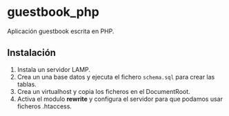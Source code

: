 # guestbook_php

Aplicación guestbook escrita en PHP.

## Instalación

1. Instala un servidor LAMP.
2. Crea un una base datos y ejecuta el fichero `schema.sql` para crear las tablas.
3. Crea un virtualhost y copia los ficheros en el DocumentRoot.
4. Activa el modulo **rewrite** y configura el servidor para que podamos usar ficheros .htaccess.